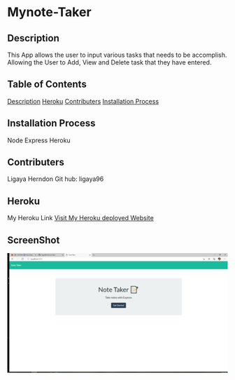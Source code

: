 # Mynote-Taker 

## Description
This App allows the user to input various tasks that needs to be accomplish. Allowing the User to Add, View and Delete task that they have entered. 

## Table of Contents
[Description](#description)
[Heroku](#heroku)
[Contributers](#contributers)
[Installation Process](#installation)
   
## Installation Process
Node
Express
Heroku
 
## Contributers
Ligaya Herndon 
Git hub: ligaya96

## Heroku
My Heroku Link 
<a href= "https://dry-castle-92050.herokuapp.com">Visit My Heroku deployed Website</a>

## ScreenShot
<img src="./screenshots/mynotetaker.png" alt="my-notetaker">


